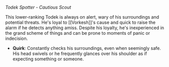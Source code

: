 _Todek Spotter - Cautious Scout_

This lower-ranking Todek is always on alert, wary of his surroundings and potential threats. He's loyal to [[Vorkesh]]'s cause and quick to raise the alarm if he detects anything amiss. Despite his loyalty, he's inexperienced in the grand scheme of things and can be prone to moments of panic or indecision.

- **Quirk**: Constantly checks his surroundings, even when seemingly safe. His head swivels or he frequently glances over his shoulder as if expecting something or someone.